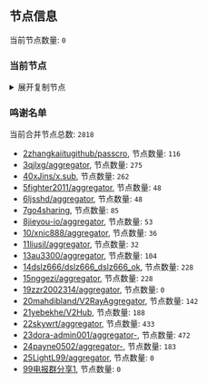 
## 节点信息
当前节点数量: `0`
### 当前节点
<details>
  <summary>展开复制节点</summary>

    

</details>

### 鸣谢名单
当前合并节点总数: `2818`
- [2zhangkaiitugithub/passcro](https://github.com/zhangkaiitugithub/passcro), 节点数量: `116`
- [3qjlxg/aggregator](https://github.com/qjlxg/aggregator), 节点数量: `275`
- [40xJins/x.sub](https://github.com/0xJins/x.sub), 节点数量: `262`
- [5fighter2011/aggregator](https://github.com/fighter2011/aggregator), 节点数量: `48`
- [6ljsshd/aggregator](https://github.com/ljsshd/aggregator), 节点数量: `48`
- [7go4sharing](https://github.com/go4sharing), 节点数量: `85`
- [8jieyou-io/aggregator](https://github.com/jieyou-io/aggregator), 节点数量: `53`
- [10/xnic888/aggregator](https://github.com/xnic888/aggregator), 节点数量: `36`
- [11liusil/aggregator](https://github.com/liusil/aggregator), 节点数量: `32`
- [13au3300/aggregator](https://github.com/au3300/aggregator), 节点数量: `104`
- [14dslz666/dslz666_dslz666_ok](https://github.com/dslz666/dslz666_dslz666_ok), 节点数量: `228`
- [15nggezi/aggregator](https://github.com/nggezi/aggregator), 节点数量: `228`
- [19zzr2002314/aggregator](https://github.com/zzr2002314/aggregator), 节点数量: `0`
- [20mahdibland/V2RayAggregator](https://github.com/mahdibland/V2RayAggregator), 节点数量: `142`
- [21yebekhe/V2Hub](https://github.com/yebekhe/V2Hub), 节点数量: `188`
- [22skywrt/aggregator](https://github.com/skywrt/aggregator), 节点数量: `433`
- [23dora-admin001/aggregator-](https://github.com/dora-admin001/aggregator-), 节点数量: `472`
- [24payne0502/aggregator-](https://github.com/payne0502/aggregator-), 节点数量: `183`
- [25LightL99/aggregator](https://github.com/LightL99/aggregator), 节点数量: `0`
- [99电报群分享1](https://github.com/cdddbc/getAirport), 节点数量: `0`


